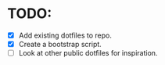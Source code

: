 # TODO:
- [X] Add existing dotfiles to repo.
- [X] Create a bootstrap script.
- [ ] Look at other public dotfiles for inspiration.
